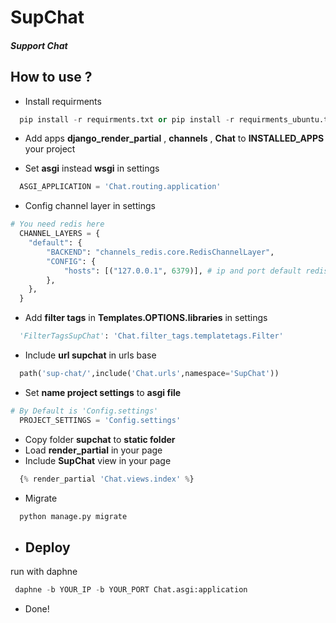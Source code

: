 # SupChat
##### Support Chat


## How to use ?

- Install requirments
```python
  pip install -r requirments.txt or pip install -r requirments_ubuntu.txt
```
- Add apps **django_render_partial** , **channels** , **Chat** to **INSTALLED_APPS** your project

- Set **asgi** instead **wsgi** in settings
```python
  ASGI_APPLICATION = 'Chat.routing.application'
```

- Config channel layer in settings
```python
# You need redis here
  CHANNEL_LAYERS = {
    "default": {
        "BACKEND": "channels_redis.core.RedisChannelLayer",
        "CONFIG": {
            "hosts": [("127.0.0.1", 6379)], # ip and port default redis
        },
    },
  }
```

- Add **filter tags** in **Templates.OPTIONS.libraries** in settings
```python
  'FilterTagsSupChat': 'Chat.filter_tags.templatetags.Filter'
```

- Include **url supchat** in urls base
```python
  path('sup-chat/',include('Chat.urls',namespace='SupChat'))
```

- Set **name project settings** to **asgi file**
```python
# By Default is 'Config.settings'
  PROJECT_SETTINGS = 'Config.settings'
```

- Copy folder **supchat** to **static folder** 
- Load **render_partial** in your page
- Include **SupChat** view in your page
```python
  {% render_partial 'Chat.views.index' %}
```
- Migrate
```python
  python manage.py migrate
```
- ## Deploy
 run with daphne
 ```python
  daphne -b YOUR_IP -b YOUR_PORT Chat.asgi:application
 ```
- Done!
